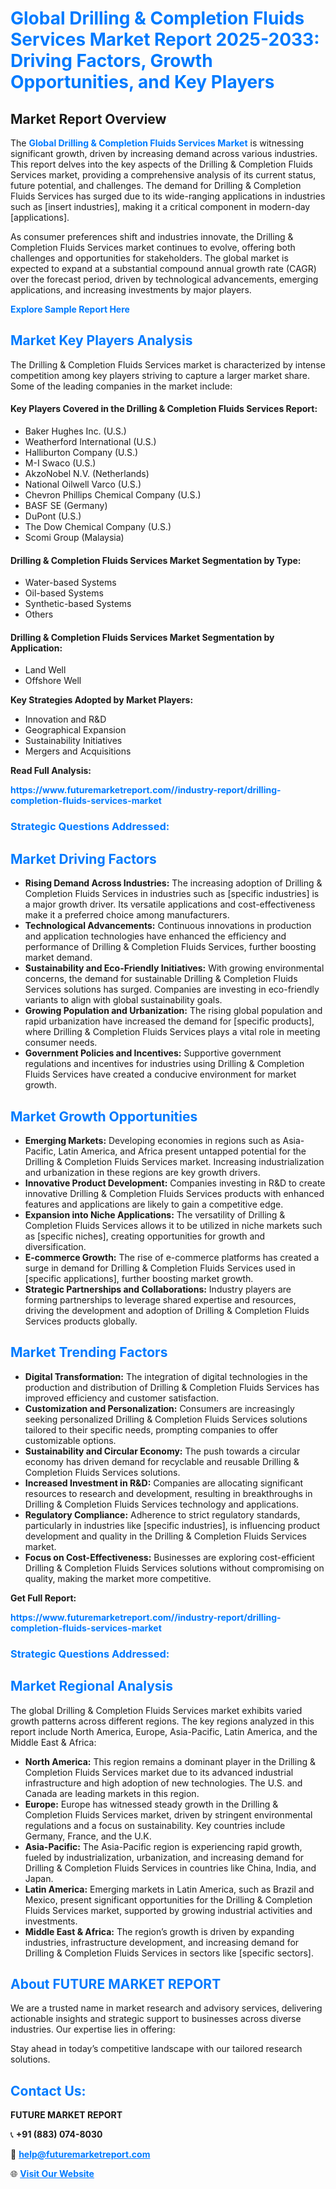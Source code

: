 <h1 style="color: #007BFF;">Global Drilling & Completion Fluids Services Market Report 2025-2033: Driving Factors, Growth Opportunities, and Key Players</h1>

<section id="overview">
<h2>Market Report Overview</h2>
<p>The <a href="https://www.futuremarketreport.com//industry-report/drilling-completion-fluids-services-market" style="color: #007BFF; text-decoration: none;"><strong>Global Drilling & Completion Fluids Services Market</strong></a> is witnessing significant growth, driven by increasing demand across various industries. This report delves into the key aspects of the Drilling & Completion Fluids Services market, providing a comprehensive analysis of its current status, future potential, and challenges. The demand for Drilling & Completion Fluids Services has surged due to its wide-ranging applications in industries such as [insert industries], making it a critical component in modern-day [applications].</p>
<p>As consumer preferences shift and industries innovate, the Drilling & Completion Fluids Services market continues to evolve, offering both challenges and opportunities for stakeholders. The global market is expected to expand at a substantial compound annual growth rate (CAGR) over the forecast period, driven by technological advancements, emerging applications, and increasing investments by major players.</p>
</section>

<section id="overview">
<p><a href="https://www.futuremarketreport.com//request-sample/reportId=53535" style="color: #007BFF; text-decoration: none;"><strong>Explore Sample Report Here</strong></a></p>
</section>

<section id="key-players">
<h2 style="color: #007BFF;">Market Key Players Analysis</h2>
<p>The Drilling & Completion Fluids Services market is characterized by intense competition among key players striving to capture a larger market share. Some of the leading companies in the market include:</p>
<h4>Key Players Covered in the Drilling & Completion Fluids Services Report:</h4>
<ul><li>Baker Hughes Inc. (U.S.)</li><li>Weatherford International (U.S.)</li><li>Halliburton Company (U.S.)</li><li>M-I Swaco (U.S.)</li><li>AkzoNobel N.V. (Netherlands)</li><li>National Oilwell Varco (U.S.)</li><li>Chevron Phillips Chemical Company (U.S.)</li><li>BASF SE (Germany)</li><li>DuPont (U.S.)</li><li>The Dow Chemical Company (U.S.)</li><li>Scomi Group (Malaysia)</li></ul>
<h4>Drilling & Completion Fluids Services Market Segmentation by Type:</h4>
<ul><li>Water-based Systems</li><li>Oil-based Systems</li><li>Synthetic-based Systems</li><li>Others</li></ul>

<h4>Drilling & Completion Fluids Services Market Segmentation by Application:</h4>
<ul><li>Land Well</li><li>Offshore Well</li></ul>
<p><strong>Key Strategies Adopted by Market Players:</strong></p>
<ul>
<li>Innovation and R&D</li>
<li>Geographical Expansion</li>
<li>Sustainability Initiatives</li>
<li>Mergers and Acquisitions</li>
</ul>
</section>

<section>
<p><strong>Read Full Analysis: </strong></p><a href="https://www.futuremarketreport.com//industry-report/drilling-completion-fluids-services-market" style="color: #007BFF; text-decoration: none;"><strong>https://www.futuremarketreport.com//industry-report/drilling-completion-fluids-services-market</strong></a>
<h3 style="color: #007BFF;">Strategic Questions Addressed:</h3>
</section>

<section id="driving-factors">
<h2 style="color: #007BFF;">Market Driving Factors</h2>
<ul>
<li><strong>Rising Demand Across Industries:</strong> The increasing adoption of Drilling & Completion Fluids Services in industries such as [specific industries] is a major growth driver. Its versatile applications and cost-effectiveness make it a preferred choice among manufacturers.</li>
<li><strong>Technological Advancements:</strong> Continuous innovations in production and application technologies have enhanced the efficiency and performance of Drilling & Completion Fluids Services, further boosting market demand.</li>
<li><strong>Sustainability and Eco-Friendly Initiatives:</strong> With growing environmental concerns, the demand for sustainable Drilling & Completion Fluids Services solutions has surged. Companies are investing in eco-friendly variants to align with global sustainability goals.</li>
<li><strong>Growing Population and Urbanization:</strong> The rising global population and rapid urbanization have increased the demand for [specific products], where Drilling & Completion Fluids Services plays a vital role in meeting consumer needs.</li>
<li><strong>Government Policies and Incentives:</strong> Supportive government regulations and incentives for industries using Drilling & Completion Fluids Services have created a conducive environment for market growth.</li>
</ul>
</section>

<section id="growth-opportunities">
<h2 style="color: #007BFF;">Market Growth Opportunities</h2>
<ul>
<li><strong>Emerging Markets:</strong> Developing economies in regions such as Asia-Pacific, Latin America, and Africa present untapped potential for the Drilling & Completion Fluids Services market. Increasing industrialization and urbanization in these regions are key growth drivers.</li>
<li><strong>Innovative Product Development:</strong> Companies investing in R&D to create innovative Drilling & Completion Fluids Services products with enhanced features and applications are likely to gain a competitive edge.</li>
<li><strong>Expansion into Niche Applications:</strong> The versatility of Drilling & Completion Fluids Services allows it to be utilized in niche markets such as [specific niches], creating opportunities for growth and diversification.</li>
<li><strong>E-commerce Growth:</strong> The rise of e-commerce platforms has created a surge in demand for Drilling & Completion Fluids Services used in [specific applications], further boosting market growth.</li>
<li><strong>Strategic Partnerships and Collaborations:</strong> Industry players are forming partnerships to leverage shared expertise and resources, driving the development and adoption of Drilling & Completion Fluids Services products globally.</li>
</ul>
</section>

<section id="trending-factors">
<h2 style="color: #007BFF;">Market Trending Factors</h2>
<ul>
<li><strong>Digital Transformation:</strong> The integration of digital technologies in the production and distribution of Drilling & Completion Fluids Services has improved efficiency and customer satisfaction.</li>
<li><strong>Customization and Personalization:</strong> Consumers are increasingly seeking personalized Drilling & Completion Fluids Services solutions tailored to their specific needs, prompting companies to offer customizable options.</li>
<li><strong>Sustainability and Circular Economy:</strong> The push towards a circular economy has driven demand for recyclable and reusable Drilling & Completion Fluids Services solutions.</li>
<li><strong>Increased Investment in R&D:</strong> Companies are allocating significant resources to research and development, resulting in breakthroughs in Drilling & Completion Fluids Services technology and applications.</li>
<li><strong>Regulatory Compliance:</strong> Adherence to strict regulatory standards, particularly in industries like [specific industries], is influencing product development and quality in the Drilling & Completion Fluids Services market.</li>
<li><strong>Focus on Cost-Effectiveness:</strong> Businesses are exploring cost-efficient Drilling & Completion Fluids Services solutions without compromising on quality, making the market more competitive.</li>
</ul>
</section>

<section>
<p><strong>Get Full Report: </strong></p><a href="https://www.futuremarketreport.com//industry-report/drilling-completion-fluids-services-market" style="color: #007BFF; text-decoration: none;"><strong>https://www.futuremarketreport.com//industry-report/drilling-completion-fluids-services-market</strong></a>
<h3 style="color: #007BFF;">Strategic Questions Addressed:</h3>
</section>


<section id="regional-analysis">
<h2 style="color: #007BFF;">Market Regional Analysis</h2>
<p>The global Drilling & Completion Fluids Services market exhibits varied growth patterns across different regions. The key regions analyzed in this report include North America, Europe, Asia-Pacific, Latin America, and the Middle East & Africa:</p>
<ul>
<li><strong>North America:</strong> This region remains a dominant player in the Drilling & Completion Fluids Services market due to its advanced industrial infrastructure and high adoption of new technologies. The U.S. and Canada are leading markets in this region.</li>
<li><strong>Europe:</strong> Europe has witnessed steady growth in the Drilling & Completion Fluids Services market, driven by stringent environmental regulations and a focus on sustainability. Key countries include Germany, France, and the U.K.</li>
<li><strong>Asia-Pacific:</strong> The Asia-Pacific region is experiencing rapid growth, fueled by industrialization, urbanization, and increasing demand for Drilling & Completion Fluids Services in countries like China, India, and Japan.</li>
<li><strong>Latin America:</strong> Emerging markets in Latin America, such as Brazil and Mexico, present significant opportunities for the Drilling & Completion Fluids Services market, supported by growing industrial activities and investments.</li>
<li><strong>Middle East & Africa:</strong> The region’s growth is driven by expanding industries, infrastructure development, and increasing demand for Drilling & Completion Fluids Services in sectors like [specific sectors].</li>
</ul>
</section>

<footer>
<h2 style="color: #007BFF;">About FUTURE MARKET REPORT</h2>
<p>We are a trusted name in market research and advisory services, delivering actionable insights and strategic support to businesses across diverse industries. Our expertise lies in offering:</p>

<p>Stay ahead in today’s competitive landscape with our tailored research solutions.</p>

<h2 style="color: #007BFF;">Contact Us:</h2>
<p><strong>FUTURE MARKET REPORT</strong></p>
<p>📞 <strong>+91 (883) 074-8030</strong></p>
<p>📧 <strong><a href="mailto:help@futuremarketreport.com" style="color: #007BFF;">help@futuremarketreport.com</a></strong></p>
<p>🌐 <strong><a href="https://www.futuremarketreport.com/" style="color: #007BFF;">Visit Our Website</a></strong></p>
</footer>